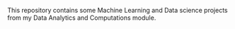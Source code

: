 This repository contains some Machine Learning and Data science projects from my Data Analytics and Computations module.
